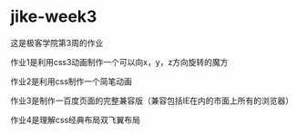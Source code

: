 # jike-week3
<p>这是极客学院第3周的作业</p>
<p>作业1是利用css3动画制作一个可以向x，y，z方向旋转的魔方</p>
<p>作业2是利用css制作一个简笔动画</p>
<p>作业3是制作一百度页面的完整兼容版（兼容包括IE在内的市面上所有的浏览器）</p>
<p>作业4是理解css经典布局双飞翼布局</p>
